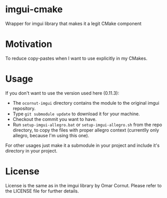 # imgui-cmake
Wrapper for imgui library that makes it a legit CMake component 

# Motivation

To reduce copy-pastes when I want to use explicitly in my CMakes.

# Usage
If you don't want to use the version used here (0.11.3):
* The `ocornut-imgui` directory contains the module to the original imgui repository. 
* Type `git submodule update` to download it for your machine.
* Checkout the commit you want to have.
* Run `setup-imgui-allegro.bat` or `setup-imgui-allegro.sh` from the repo directory, to copy the files with proper allegro context (currentlly only allegro, because I'm using this one).

For other usages just make it a submodule in your project and include it's directory in your project.

# License
License is the same as in the imgui library by Omar Cornut. Please refer to the LICENSE file for further details.